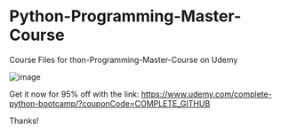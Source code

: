 # Python-Programming-Master-Course
Course Files for thon-Programming-Master-Course on Udemy

![image](https://user-images.githubusercontent.com/69577224/150624092-be7895d4-4c11-4a99-8952-ffcb831fa0db.png)


Get it now for 95% off with the link:
https://www.udemy.com/complete-python-bootcamp/?couponCode=COMPLETE_GITHUB

Thanks!
